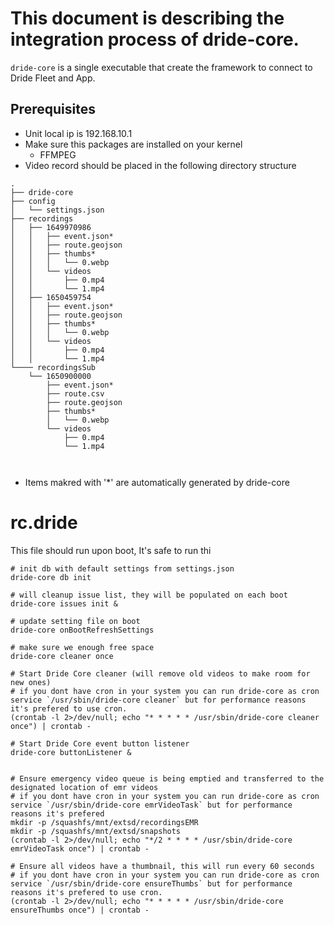 # This document is describing the integration process of dride-core.
`dride-core` is a single executable that create the framework to connect to Dride Fleet and App.


## Prerequisites

* Unit local ip is 192.168.10.1
* Make sure this packages are installed on your kernel
  * FFMPEG
* Video record should be placed in the following directory structure 

```
.
├── dride-core
├── config
│   └── settings.json
├── recordings
│   ├── 1649970986
│   │   ├── event.json*
│   │   ├── route.geojson
│   │   ├── thumbs*
│   │   │   └── 0.webp
│   │   └── videos
│   │       ├── 0.mp4
│   │       └── 1.mp4
│   ├── 1650459754
│   │   ├── event.json*
│   │   ├── route.geojson
│   │   ├── thumbs*
│   │   │   └── 0.webp
│   │   └── videos
│   │       ├── 0.mp4
│   │       └── 1.mp4
└──── recordingsSub
    └── 1650900000
        ├── event.json*
        ├── route.csv
        ├── route.geojson
        ├── thumbs*
        │   └── 0.webp
        └── videos
            ├── 0.mp4
            └── 1.mp4
 


```
* Items makred with '*' are automatically generated by dride-core




# rc.dride 
This file should run upon boot, It's safe to run thi


```console
# init db with default settings from settings.json
dride-core db init 

# will cleanup issue list, they will be populated on each boot
dride-core issues init &

# update setting file on boot
dride-core onBootRefreshSettings

# make sure we enough free space
dride-core cleaner once

# Start Dride Core cleaner (will remove old videos to make room for new ones)
# if you dont have cron in your system you can run dride-core as cron service `/usr/sbin/dride-core cleaner` but for performance reasons it's prefered to use cron.
(crontab -l 2>/dev/null; echo "* * * * * /usr/sbin/dride-core cleaner once") | crontab -

# Start Dride Core event button listener
dride-core buttonListener &


# Ensure emergency video queue is being emptied and transferred to the designated location of emr videos
# if you dont have cron in your system you can run dride-core as cron service `/usr/sbin/dride-core emrVideoTask` but for performance reasons it's prefered 
mkdir -p /squashfs/mnt/extsd/recordingsEMR
mkdir -p /squashfs/mnt/extsd/snapshots
(crontab -l 2>/dev/null; echo "*/2 * * * * /usr/sbin/dride-core emrVideoTask once") | crontab -

# Ensure all videos have a thumbnail, this will run every 60 seconds
# if you dont have cron in your system you can run dride-core as cron service `/usr/sbin/dride-core ensureThumbs` but for performance reasons it's prefered to use cron.
(crontab -l 2>/dev/null; echo "* * * * * /usr/sbin/dride-core ensureThumbs once") | crontab -


```
